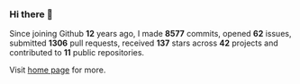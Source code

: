 ### Hi there 👋

Since joining Github **12** years ago, I made **8577** commits, opened **62** issues, submitted **1306** pull requests, received **137** stars across **42** projects and contributed to **11** public repositories.

Visit <a href="https://j15h.nu">home page</a> for more.
